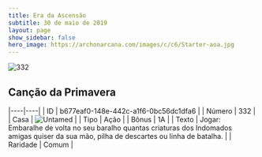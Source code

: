 ```yaml
---
title: Era da Ascensão
subtitle: 30 de maio de 2019
layout: page
show_sidebar: false
hero_image: https://archonarcana.com/images/c/c6/Starter-aoa.jpg
---
```


![332](https://cdn.keyforgegame.com/media/card_front/pt/435_332_GVQHWFH69RR2_pt.png)

## Canção da Primavera

|----|----|
| ID | b677eaf0-148e-442c-a1f6-0bc56dc1dfa6 |
| Número | 332 |
| Casa | ![Untamed](https://archonarcana.com/images/thumb/b/bd/Untamed.png/22px-Untamed.png "Indomados") |
| Tipo | Ação |
| Bônus | 1A |
| Texto | Jogar: Embaralhe de volta no seu baralho quantas criaturas dos Indomados amigas quiser da sua mão, pilha de descartes ou linha de batalha. |
| Raridade | Comum |

